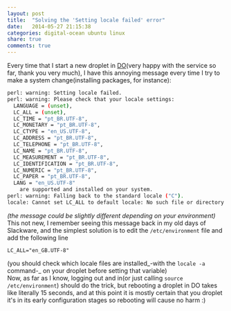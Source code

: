 ```yaml
---
layout: post
title:  "Solving the 'Setting locale failed' error"
date:   2014-05-27 21:15:38
categories: digital-ocean ubuntu linux
share: true
comments: true
---
```


Every time that I start a new droplet in [DO](http://www.digitalocean.com/)(very happy with the service so far, thank you very much), I have this annoying message every time I try to make a system change(installing packages, for instance):

``` bash     
perl: warning: Setting locale failed.    
perl: warning: Please check that your locale settings:    
  LANGUAGE = (unset),    
  LC_ALL = (unset),    
  LC_TIME = "pt_BR.UTF-8",   
  LC_MONETARY = "pt_BR.UTF-8",   
  LC_CTYPE = "en_US.UTF-8",   
  LC_ADDRESS = "pt_BR.UTF-8",   
  LC_TELEPHONE = "pt_BR.UTF-8",   
  LC_NAME = "pt_BR.UTF-8",   
  LC_MEASUREMENT = "pt_BR.UTF-8",   
  LC_IDENTIFICATION = "pt_BR.UTF-8",   
  LC_NUMERIC = "pt_BR.UTF-8",   
  LC_PAPER = "pt_BR.UTF-8",   
  LANG = "en_US.UTF-8"   
    are supported and installed on your system.   
perl: warning: Falling back to the standard locale ("C").   
locale: Cannot set LC_ALL to default locale: No such file or directory   
```     
*(the message could be slightly different depending on your environment)*   
This not new, I remember seeing this message back in my old days of Slackware, and the simplest solution is to edit the `/etc/environment` file and add the following line
```   
LC_ALL="en_GB.UTF-8"    
```   
(you should check which locale files are installed_-with the `locale -a` command-_ on your droplet before setting that variable)    
Now, as far as I know, logging out and in(or just calling `source /etc/environment`) should do the trick, but rebooting a droplet in DO takes like literally 15 seconds, and at this point it is mostly certain that you droplet it's in its early configuration stages so rebooting will cause no harm :)
